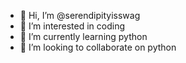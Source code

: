 - 👋 Hi, I’m @serendipityisswag
- 👀 I’m interested in coding
- 🌱 I’m currently learning python
- 💞️ I’m looking to collaborate on python

<!---
serendipityisswag/serendipityisswag is a ✨ special ✨ repository because its `README.md` (this file) appears on your GitHub profile.
You can click the Preview link to take a look at your changes.
--->
